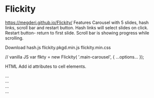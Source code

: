 # Flickity
https://megderi.github.io/Flickity/
Features
Carousel with 5 slides, hash links, scroll bar and restart button.
Hash links will select slides on click.
Restart button- return to first slide.
Scroll bar is showing progress while scrolling.

Download
hash.js
flickity.pkgd.min.js 
flickity.min.css

// vanilla JS
var flkty = new Flickity( '.main-carousel', {
  ...options...
});

HTML
Add id attributes to cell elements.

<div class="main-carousel">
  <div class="carousel-cell" id="carousel-cell1">...</div>
  <div class="carousel-cell" id="carousel-cell2">...</div>
  <div class="carousel-cell" id="carousel-cell3">...</div>
  ...
</div>






